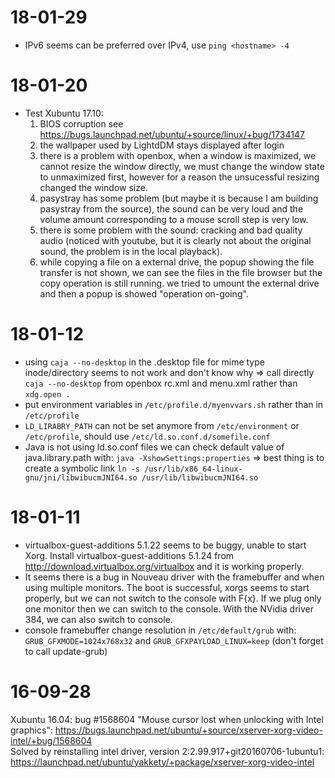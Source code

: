 # 18-01-29
- IPv6 seems can be preferred over IPv4, use `ping <hostname> -4`

# 18-01-20
- Test Xubuntu 17.10:
	1. BIOS corruption see <https://bugs.launchpad.net/ubuntu/+source/linux/+bug/1734147>
	2. the wallpaper used by LightdDM stays displayed after login
	3. there is a problem with openbox, when a window is maximized, we cannot resize the window directly, we must change the window state to unmaximized first, however for a reason the unsucessful resizing changed the window size.
	4. pasystray has some problem (but maybe it is because I am building pasystray from the source), the sound can be very loud and the volume amount corresponding to a mouse scroll step is very low.
	5. there is some problem with the sound: cracking and bad quality audio (noticed with youtube, but it is clearly not about the original sound, the problem is in the local playback).
	6. while copying a file on a external drive, the popup showing the file transfer is not shown, we can see the files in the file browser but the copy operation is still running. we tried to umount the external drive and then a popup is showed "operation on-going".

# 18-01-12
- using `caja --no-desktop` in the .desktop file for mime type inode/directory seems to not work and don't know why => call directly `caja --no-desktop` from openbox rc.xml and menu.xml rather than `xdg.open .`
- put environment variables in `/etc/profile.d/myenvvars.sh` rather than in `/etc/profile`
- `LD_LIRABRY_PATH` can not be set anymore from `/etc/environment` or `/etc/profile`, should use `/etc/ld.so.conf.d/somefile.conf`
- Java is not using ld.so.conf files we can check default value of java.library.path with: `java -XshowSettings:properties` => best thing is to create a symbolic link `ln -s /usr/lib/x86_64-linux-gnu/jni/libwibucmJNI64.so /usr/lib/libwibucmJNI64.so`

# 18-01-11
- virtualbox-guest-additions 5.1.22 seems to be buggy, unable to start Xorg. Install virtualbox-guest-additions 5.1.24 from <http://download.virtualbox.org/virtualbox> and it is working properly.
- It seems there is a bug in Nouveau driver with the framebuffer and when using multiple monitors. The boot is successful, xorgs seems to start properly, but we can not switch to the console with <Ctrl><Alt>F{x}. If we plug only one monitor then we can switch to the console. With the NVidia driver 384, we can also switch to console.
- console framebuffer change resolution in `/etc/default/grub` with: `GRUB_GFXMODE=1024x768x32` and `GRUB_GFXPAYLOAD_LINUX=keep` (don't forget to call update-grub)

# 16-09-28
Xubuntu 16.04: bug #1568604 "Mouse cursor lost when unlocking with Intel graphics": <https://bugs.launchpad.net/ubuntu/+source/xserver-xorg-video-intel/+bug/1568604>  
Solved by reinstalling intel driver, version 2:2.99.917+git20160706-1ubuntu1:
<https://launchpad.net/ubuntu/yakkety/+package/xserver-xorg-video-intel>
